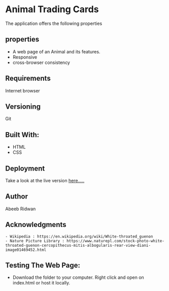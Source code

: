 # Animal Trading Cards
The application offers the following properties     

## properties
- A web page of an Animal and its features.
- Responsive
- cross-browser consistency

## Requirements
  Internet browser  

## Versioning
 Git

## Built With:
  - HTML
  - CSS

## Deployment
  Take a look at the live version [here.....](https://abeeb1000.github.io/Animal-Trading-Card/.)

## Author
  Abeeb Ridwan

## Acknowledgments
    - Wikipedia : https://en.wikipedia.org/wiki/White-throated_guenon
    - Nature Picture Library : https://www.naturepl.com/stock-photo-white-throated-guenon-cercopithecus-mitis-albogularis-rear-view-diani-image01469452.html

## Testing The Web Page:
  - Download the folder to your computer.
  Right click and open on index.html or host it locally.

